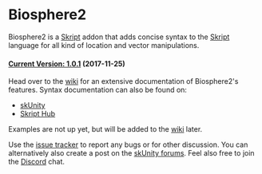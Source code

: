 # Biosphere2
Biosphere2 is a [Skript](https://github.com/bensku/Skript) addon that adds concise syntax to the [Skript](https://github.com/bensku/Skript) language for all kind of location and vector manipulations.

#### [Current Version: 1.0.1](https://github.com/bi0qaw/biosphere2/releases) (2017-11-25)

Head over to the [wiki](https://github.com/bi0qaw/biosphere2/wiki) for an extensive documentation of Biosphere2's features.
Syntax documentation can also be found on:
* [skUnity](https://docs.skunity.com/syntax/search/addon:Biosphere2)
* [Skript Hub](http://skripthub.net/docs/?addon=Biosphere2)

Examples are not up yet, but will be added to the [wiki](https://github.com/bi0qaw/biosphere2/wiki) later.

Use the [issue tracker](https://github.com/bi0qaw/biosphere2/issues) to report any bugs or for other discussion. You can alternatively also create a post on the [skUnity forums](https://forums.skunity.com/forums/#skript). Feel also free to join the [Discord](https://discord.gg/4zesrPH) chat.
